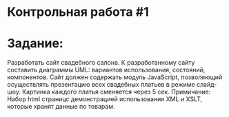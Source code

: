 # Контрольная работа #1 
# Задание:
Разработать сайт свадебного салона. К разработанному сайту составить диаграммы UML: вариантов использования, состояний, компонентов. Сайт должен содержать модуль JavaScript, позволяющий осуществлять презентацию всех свадебных платьев в режиме слайд-шоу. Картинка каждого платья сменяется через 5 сек.
Примичание: Набор html страницс демонстрацией использования XML и XSLT, которые хранят данные по товарам.

